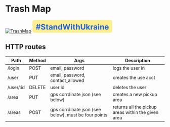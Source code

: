 # Trash Map
[![TrashMap](https://github.com/kmulvey/trashmap/actions/workflows/release_build.yml/badge.svg)](https://github.com/kmulvey/trashmap/actions/workflows/release_build.yml) [![Stand With Ukraine](https://raw.githubusercontent.com/vshymanskyy/StandWithUkraine/main/badges/StandWithUkraine.svg)](https://vshymanskyy.github.io/StandWithUkraine)

## HTTP routes
| Path       | Method  | Args                                                       | Description |
|------------|---------|------------------------------------------------------------|--------------
| /login     | POST    | email, password                                            | logs the user in
| /user      | PUT     | email, password, contact_allowed                           | creates the use acct
| /user/:id  | DELETE  | user id                                                    | deletes the user
| /area      | PUT     | gps corrdinate json (see below)                            | creates a new pickup area
| /areas     | POST    | gps corrdinate json (see below), must be four points       | returns all the pickup areas within the given area
